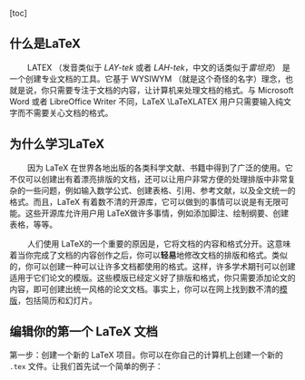 [toc]

## 什么是LaTeX

&nbsp;&nbsp;&nbsp;&nbsp;&nbsp;&nbsp;&nbsp;&nbsp;LATEX （发音类似于 *LAY-tek* 或者 *LAH-tek*，中文的话类似于*雷坦克*） 是一个创建专业文档的工具。它基于 WYSIWYM （就是这个奇怪的名字）理念，也就是说，你只需要专注于文档的内容，让计算机来处理文档的格式。与 Microsoft Word 或者 LibreOffice Writer 不同，LaTeX \LaTeXLATEX 用户只需要输入纯文字而不需要关心文档的格式。

## 为什么学习LaTeX

&nbsp;&nbsp;&nbsp;&nbsp;&nbsp;&nbsp;&nbsp;&nbsp;因为 LaTeX 在世界各地出版的各类科学文献、书籍中得到了广泛的使用。它不仅可以创建出有着漂亮排版的文档，还可以让用户非常方便的处理排版中非常复杂的一些问题，例如输入数学公式、创建表格、引用、参考文献，以及全文统一的格式。而且，LaTeX 有着数不清的开源库，它可以做到的事情可以说是有无限可能。这些开源库允许用户用 LaTeX做许多事情，例如添加脚注、绘制纲要、创建表格，等等。

&nbsp;&nbsp;&nbsp;&nbsp;&nbsp;&nbsp;&nbsp;&nbsp;人们使用 LaTeX的一个重要的原因是，它将文档的内容和格式分开。这意味着当你完成了文档的内容创作之后，你可以**轻易**地修改文档的排版和格式。类似的，你可以创建一种可以让许多文档都使用的格式。这样，许多学术期刊可以创建适用于它们论文的模版。这些模版已经定义好了排版和格式，你只需要添加论文的内容，即可创建出统一风格的论文文档。事实上，你可以在网上找到数不清的[模版](https://www.sharelatex.com/templates)，包括简历和幻灯片。

## 编辑你的第一个 LaTeX 文档

第一步：创建一个新的 LaTeX 项目。你可以在你自己的计算机上创建一个新的 `.tex` 文件。让我们首先试一个简单的例子：